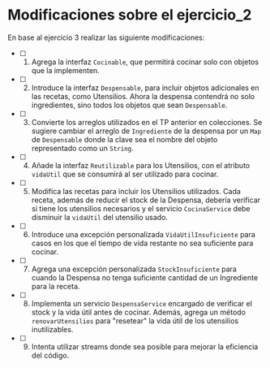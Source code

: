 # Modificaciones sobre el ejercicio_2

En base al ejercicio 3 realizar las siguiente modificaciones:

- [ ] 1. Agrega la interfaz `Cocinable`, que permitirá cocinar solo con objetos que la implementen.
- [ ] 2. Introduce la interfaz `Despensable`, para incluir objetos adicionales en las recetas, como Utensilios. Ahora la despensa contendrá no solo ingredientes, sino todos los objetos que sean `Despensable`.
- [ ] 3. Convierte los arreglos utilizados en el TP anterior en colecciones. Se sugiere cambiar el arreglo de `Ingrediente` de la despensa por un `Map` de `Despensable` donde la clave sea el nombre del objeto representado como un `String`.
- [ ] 4. Añade la interfaz `Reutilizable` para los Utensilios, con el atributo `vidaUtil` que se consumirá al ser utilizado para cocinar.
- [ ] 5. Modifica las recetas para incluir los Utensilios utilizados. Cada receta, además de reducir el stock de la Despensa, debería verificar si tiene los utensilios necesarios y el servicio `CocinaService` debe disminuir la `vidaUtil` del utensilio usado.
- [ ] 6. Introduce una excepción personalizada `VidaUtilInsuficiente` para casos en los que el tiempo de vida restante no sea suficiente para cocinar.
- [ ] 7. Agrega una excepción personalizada `StockInsuficiente` para cuando la Despensa no tenga suficiente cantidad de un Ingrediente para la receta.
- [ ] 8. Implementa un servicio `DespensaService` encargado de verificar el stock y la vida útil antes de cocinar. Además, agrega un método `renovarUtensilios` para "resetear" la vida útil de los utensilios inutilizables.
- [ ] 9.  Intenta utilizar streams donde sea posible para mejorar la eficiencia del código.
